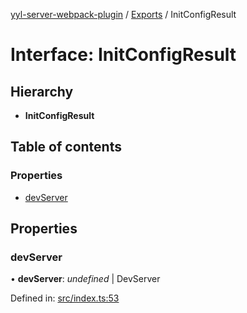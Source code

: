 [yyl-server-webpack-plugin](../README.md) / [Exports](../modules.md) / InitConfigResult

# Interface: InitConfigResult

## Hierarchy

* **InitConfigResult**

## Table of contents

### Properties

- [devServer](initconfigresult.md#devserver)

## Properties

### devServer

• **devServer**: *undefined* \| DevServer

Defined in: [src/index.ts:53](https://github.com/jackness1208/yyl-server-webpack-plugin/blob/bb0cae6/src/index.ts#L53)
